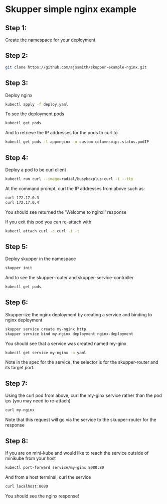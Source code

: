 # Skupper simple nginx example

## Step 1:
Create the namespace for your deployment.

## Step 2:
   ```bash
   git clone https://github.com/ajssmith/skupper-example-nginx.git
   ```

## Step 3: 
Deploy nginx 
   ```bash
   kubectl apply -f deploy.yaml
   ```

To see the deployment pods
   ```bash
   kubectl get pods
   ```

And to retrieve the IP addresses for the pods to curl to
   ```bash
   kubectl get pods -l app=nginx -o custom-columns=ip:.status.podIP
   ```

## Step 4: 
Deploy a pod to be curl client
   ```bash
   kubectl run curl --image=radial/busyboxplus:curl -i --tty
   ```

At the command prompt, curl the IP addresses from above such as:
   ```bash
   curl 172.17.0.3
   curl 172.17.0.4
   ```
You should see returned the 'Welcome to nginx!' response

If you exit this pod you can re-attach with
   ```bash
   kubectl attach curl -c curl -i -t
   ```

## Step 5: 
Deploy skupper in the namespace
   ```bash
   skupper init
   ```

And to see the skupper-router and skupper-service-controller
   ```bash
   kubectl get pods
   ```

## Step 6: 

Skupper-ize the nginx deployment by creating a service and binding to nginx deployment

   ```bash
   skupper service create my-nginx http
   skupper service bind my-nginx deployment nginx-deployment
   ```

You should see that a service was created named my-ginx

   ```bash
   kubectl get service my-nginx -o yaml
   ```
Note in the spec for the service, the selector is for the skupper-router and its target port.

## Step 7: 

Using the curl pod from above, curl the my-ginx service rather than the pod ips (you may need to re-attach)

   ```bash
   curl my-nginx
   ```
Note that this request will go via the service to the skupper-router for the response

## Step 8: 

If you are on mini-kube and would like to reach the service outside of minikube from your host

   ```bash
   kubectl port-forward service/my-ginx 8080:80
   ```
And from a host terminal, curl the service

   ```bash
   curl localhost:8080
   ```
You should see the nginx response!